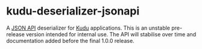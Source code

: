 # kudu-deserializer-jsonapi

A [JSON API][api] deserializer for [Kudu][kudu] applications. This is an
unstable pre-release version intended for internal use. The API will stabilise
over time and documentation added before the final 1.0.0 release.

[api]: http://jsonapi.org/format/
[kudu]: https://github.com/mammaldev/kudu
